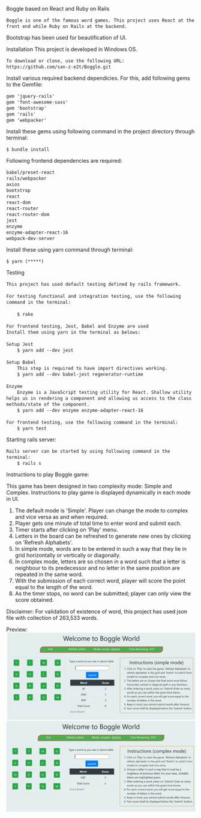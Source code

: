 Boggle based on React and Ruby on Rails

	Boggle is one of the famous word games. This project uses React at the front end while Ruby on Rails at the backend. 
Bootstrap has been used for beautification of UI.

Installation
	This project is developed in Windows OS.

	To download or clone, use the following URL:
	https://github.com/san-z-e2t/Boggle.git

Install various required backend dependicies. For this, add following gems to the Gemfile:

	gem 'jquery-rails'
	gem 'font-awesome-sass'	
	gem 'bootstrap'	
	gem 'rails'	
	gem 'webpacker'

Install these gems using following command in the project directory through terminal:

	$ bundle install

Following frontend dependencies are required:

	babel/preset-react
	rails/webpacker
	axios
	bootstrap
	react
	react-dom
	react-router
	react-router-dom
	jest
	enzyme
	enzyme-adapter-react-16
	webpack-dev-server

Install these using yarn command through terminal:

	$ yarn (*****)

Testing

	This project has used default testing defined by rails framework.

	For testing functional and integration testing, use the following command in the terminal:

		$ rake 

	For frontend testing, Jest, Babel and Enzyme are used
	Install them using yarn in the terminal as belows:

	Setup Jest  
		$ yarn add --dev jest

	Setup Babel
		This step is required to have import directives working.
		$ yarn add --dev babel-jest regenerator-runtime

	Enzyme
		Enzyme is a JavaScript testing utility for React. Shallow utility helps us in rendering a component and allowing us access to the class methods/state of the component.
		$ yarn add --dev enzyme enzyme-adapter-react-16

	For frontend testing, use the following command in the terminal:
		$ yarn test

Starting rails server:

	Rails server can be started by using following command in the terminal:
		$ rails s

Instructions to play Boggle game:

This game has been designed in two complexity mode: Simple and Complex. Instructions to play game is displayed dynamically in each mode in UI.

1. The default mode is 'Simple'. Player can change the mode to complex and vice versa as and when required.
2. Player gets one minute of total time to enter word and submit each.
3. Timer starts after clicking on 'Play' menu.
4. Letters in the board can be refreshed to generate new ones by clicking on 'Refresh Alphabets'.
5. In simple mode, words are to be entered in such a way that they lie in grid horizontally or vertically or diagonally.
6. In complex mode, letters are so chosen in a word such that a letter is neighbour to its predecessor and no letter in the same position are repeated in the same word.
7. With the submission of each correct word, player will score the point equal to the length of the word.
8. As the timer stops, no word can be submitted; player can only view the score obtained.

Disclaimer:
	For validation of existence of word, this project has used json file with collection of 263,533 words.
	
Preview:
![Simple mode screenshot](https://github.com/san-z-e2t/Boggle/blob/master/app/assets/images/Simple_Mode.JPG)
![Complex mode screenshot](https://github.com/san-z-e2t/Boggle/blob/master/app/assets/images/Complex_mode.JPG)
